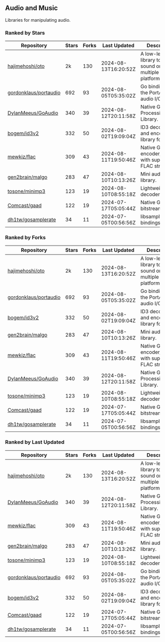 ## Audio and Music

Libraries for manipulating audio.

### Ranked by Stars

| Repository | Stars | Forks | Last Updated | Description | 
|------------|-------|-------|--------------|-------------|
| [hajimehoshi/oto](https://github.com/hajimehoshi/oto) | 2k | 130 | 2024-08-13T16:20:52Z |  A low-level library to play sound on multiple platforms. |
| [gordonklaus/portaudio](https://github.com/gordonklaus/portaudio) | 692 | 93 | 2024-08-05T05:35:02Z |  Go bindings for the PortAudio audio I/O library. |
| [DylanMeeus/GoAudio](https://github.com/DylanMeeus/GoAudio) | 340 | 39 | 2024-08-12T20:11:58Z |  Native Go Audio Processing Library. |
| [bogem/id3v2](https://github.com/bogem/id3v2) | 332 | 50 | 2024-08-02T19:09:04Z |  ID3 decoding and encoding library for Go. |
| [mewkiz/flac](https://github.com/mewkiz/flac) | 309 | 43 | 2024-08-11T19:50:46Z |  Native Go FLAC encoder/decoder with support for FLAC streams. |
| [gen2brain/malgo](https://github.com/gen2brain/malgo) | 283 | 47 | 2024-08-10T10:13:26Z |  Mini audio library. |
| [tosone/minimp3](https://github.com/tosone/minimp3) | 123 | 19 | 2024-08-10T08:55:18Z |  Lightweight MP3 decoder library. |
| [Comcast/gaad](https://github.com/Comcast/gaad) | 122 | 19 | 2024-07-17T05:05:44Z |  Native Go AAC bitstream parser. |
| [dh1tw/gosamplerate](https://github.com/dh1tw/gosamplerate) | 34 | 11 | 2024-07-05T00:56:56Z |  libsamplerate bindings for go. |

### Ranked by Forks

| Repository | Stars | Forks | Last Updated | Description | 
|------------|-------|-------|--------------|-------------|
| [hajimehoshi/oto](https://github.com/hajimehoshi/oto) | 2k | 130 | 2024-08-13T16:20:52Z |  A low-level library to play sound on multiple platforms. |
| [gordonklaus/portaudio](https://github.com/gordonklaus/portaudio) | 692 | 93 | 2024-08-05T05:35:02Z |  Go bindings for the PortAudio audio I/O library. |
| [bogem/id3v2](https://github.com/bogem/id3v2) | 332 | 50 | 2024-08-02T19:09:04Z |  ID3 decoding and encoding library for Go. |
| [gen2brain/malgo](https://github.com/gen2brain/malgo) | 283 | 47 | 2024-08-10T10:13:26Z |  Mini audio library. |
| [mewkiz/flac](https://github.com/mewkiz/flac) | 309 | 43 | 2024-08-11T19:50:46Z |  Native Go FLAC encoder/decoder with support for FLAC streams. |
| [DylanMeeus/GoAudio](https://github.com/DylanMeeus/GoAudio) | 340 | 39 | 2024-08-12T20:11:58Z |  Native Go Audio Processing Library. |
| [tosone/minimp3](https://github.com/tosone/minimp3) | 123 | 19 | 2024-08-10T08:55:18Z |  Lightweight MP3 decoder library. |
| [Comcast/gaad](https://github.com/Comcast/gaad) | 122 | 19 | 2024-07-17T05:05:44Z |  Native Go AAC bitstream parser. |
| [dh1tw/gosamplerate](https://github.com/dh1tw/gosamplerate) | 34 | 11 | 2024-07-05T00:56:56Z |  libsamplerate bindings for go. |

### Ranked by Last Updated

| Repository | Stars | Forks | Last Updated | Description | 
|------------|-------|-------|--------------|-------------|
| [hajimehoshi/oto](https://github.com/hajimehoshi/oto) | 2k | 130 | 2024-08-13T16:20:52Z |  A low-level library to play sound on multiple platforms. |
| [DylanMeeus/GoAudio](https://github.com/DylanMeeus/GoAudio) | 340 | 39 | 2024-08-12T20:11:58Z |  Native Go Audio Processing Library. |
| [mewkiz/flac](https://github.com/mewkiz/flac) | 309 | 43 | 2024-08-11T19:50:46Z |  Native Go FLAC encoder/decoder with support for FLAC streams. |
| [gen2brain/malgo](https://github.com/gen2brain/malgo) | 283 | 47 | 2024-08-10T10:13:26Z |  Mini audio library. |
| [tosone/minimp3](https://github.com/tosone/minimp3) | 123 | 19 | 2024-08-10T08:55:18Z |  Lightweight MP3 decoder library. |
| [gordonklaus/portaudio](https://github.com/gordonklaus/portaudio) | 692 | 93 | 2024-08-05T05:35:02Z |  Go bindings for the PortAudio audio I/O library. |
| [bogem/id3v2](https://github.com/bogem/id3v2) | 332 | 50 | 2024-08-02T19:09:04Z |  ID3 decoding and encoding library for Go. |
| [Comcast/gaad](https://github.com/Comcast/gaad) | 122 | 19 | 2024-07-17T05:05:44Z |  Native Go AAC bitstream parser. |
| [dh1tw/gosamplerate](https://github.com/dh1tw/gosamplerate) | 34 | 11 | 2024-07-05T00:56:56Z |  libsamplerate bindings for go. |

